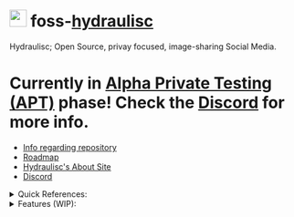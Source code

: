 # <img src="https://avatars.githubusercontent.com/u/144374735" style="height: 30px;"> foss-[hydraulisc](https://hydraulisc.net)
Hydraulisc; Open Source, privay focused, image-sharing Social Media.

# Currently in [Alpha Private Testing (APT)](https://apt.hydraulisc.net) phase! Check the [Discord](https://discord.gg/Syn5GVDemH) for more info.

- [Info regarding repository](https://blog.hydraulisc.xyz/?entry=E0Mczt2lGeyib93YSqhB)
- [Roadmap](https://blog.hydraulisc.xyz/?entry=haulisc-roadmap)
- [Hydraulisc's About Site](https://about.hydraulisc.net)
- [Discord](https://discord.gg/Syn5GVDemH)

<details>
<summary>Quick References:</summary>
<ul>
    <li><b>CSS</b>: snake_case</li>
    <li><b>JS</b> and <b>file names</b>: camelCase</li>
</ul>
</details>

<details>
<summary>Features (WIP):</summary>
<ul>
    <li>Privacy Focused</li>
    <li>Username-only accounts for anonimity</li>
    <li>Private, Invite-Only or Public modes</li>
    <li>More?</li>
</ul>
</details>